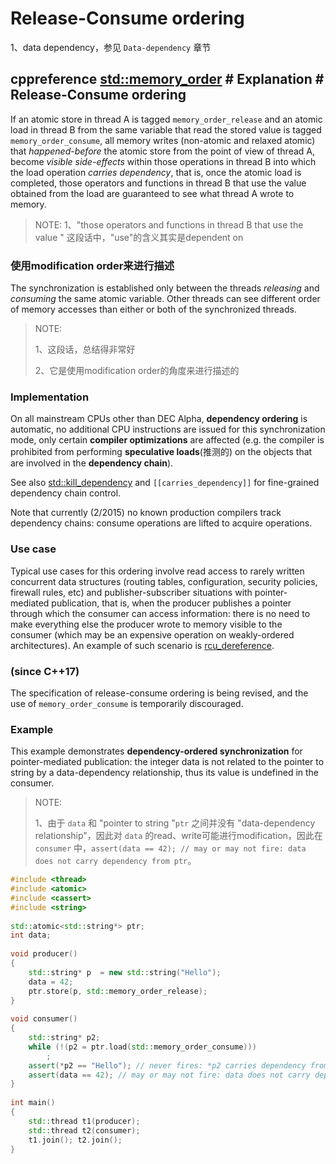 # Release-Consume ordering

1、data dependency，参见 `Data-dependency` 章节

## cppreference [std::memory_order](https://en.cppreference.com/w/cpp/atomic/memory_order) # Explanation # Release-Consume ordering

If an atomic store in thread A is tagged `memory_order_release` and an atomic load in thread B from the same variable that read the stored value is tagged `memory_order_consume`, all memory writes (non-atomic and relaxed atomic) that *happened-before* the atomic store from the point of view of thread A, become *visible side-effects* within those operations in thread B into which the load operation *carries dependency*, that is, once the atomic load is completed, those operators and functions in thread B that use the value obtained from the load are guaranteed to see what thread A wrote to memory.

> NOTE: 
> 1、"those operators and functions in thread B that use the value " 这段话中，"use"的含义其实是dependent on

### 使用modification order来进行描述

The synchronization is established only between the threads *releasing* and *consuming* the same atomic variable. Other threads can see different order of memory accesses than either or both of the synchronized threads.

> NOTE: 
>
> 1、这段话，总结得非常好
>
> 2、它是使用modification order的角度来进行描述的

### Implementation

On all mainstream CPUs other than DEC Alpha, **dependency ordering** is automatic, no additional CPU instructions are issued for this synchronization mode, only certain **compiler optimizations** are affected (e.g. the compiler is prohibited from performing **speculative loads**(推测的) on the objects that are involved in the **dependency chain**).



See also [std::kill_dependency](https://en.cppreference.com/w/cpp/atomic/kill_dependency) and `[[carries_dependency]]` for fine-grained dependency chain control.

Note that currently (2/2015) no known production compilers track dependency chains: consume operations are lifted to acquire operations.



### Use case

Typical use cases for this ordering involve read access to rarely written concurrent data structures (routing tables, configuration, security policies, firewall rules, etc) and publisher-subscriber situations with pointer-mediated publication, that is, when the producer publishes a pointer through which the consumer can access information: there is no need to make everything else the producer wrote to memory visible to the consumer (which may be an expensive operation on weakly-ordered architectures). An example of such scenario is [rcu_dereference](https://en.wikipedia.org/wiki/Read-copy-update).

### (since C++17)

The specification of release-consume ordering is being revised, and the use of `memory_order_consume` is temporarily discouraged.



### Example

This example demonstrates **dependency-ordered synchronization** for pointer-mediated publication: the integer data is not related to the pointer to string by a data-dependency relationship, thus its value is undefined in the consumer.

> NOTE: 
>
> 1、由于 `data` 和 "pointer to string "`ptr` 之间并没有 "data-dependency relationship"，因此对 `data` 的read、write可能进行modification，因此在 `consumer` 中，`assert(data == 42); // may or may not fire: data does not carry dependency from ptr`。

```C++
#include <thread>
#include <atomic>
#include <cassert>
#include <string>
 
std::atomic<std::string*> ptr;
int data;
 
void producer()
{
    std::string* p  = new std::string("Hello");
    data = 42;
    ptr.store(p, std::memory_order_release);
}
 
void consumer()
{
    std::string* p2;
    while (!(p2 = ptr.load(std::memory_order_consume)))
        ;
    assert(*p2 == "Hello"); // never fires: *p2 carries dependency from ptr
    assert(data == 42); // may or may not fire: data does not carry dependency from ptr
}
 
int main()
{
    std::thread t1(producer);
    std::thread t2(consumer);
    t1.join(); t2.join();
}
```

